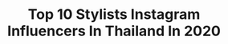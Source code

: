 ---
title: Top 10 Stylists Instagram Influencers In Thailand In 2020
description: >-
  Find top stylists Instagram influencers in Thailand in 2020. Most popular hashtags: #bettergenifique #ilovelancome # #throwback.
platform: Instagram
profiles:
  - username: "snackswk"
    fullname: >-
      𝕾𝖓𝖆𝖈𝖐 𝕾𝖜𝖐 🕷
    location: "Thailand"
    followers: 22157
    engagement: 375
    commentsToLikes: 0.010039
    id: ckap458z45wh60i78lnm4vvcp
    verified: false
    hashtags: "#sawaka, #supavitbd20, #quarantine, #celebrateathome"
  - username: "jamieuglymonster"
    fullname: >-
      Jms Pasittorn
    location: "Thailand"
    followers: 5378
    engagement: 550
    commentsToLikes: 0.026632
    id: ck5hcvgadk69z0i11kj4dfn8p
    verified: false
    hashtags: ""
  - username: "junji_junp"
    fullname: >-
      🌜junji. จันจิ.🌛
    location: "Thailand"
    followers: 427742
    engagement: 172
    commentsToLikes: 0.004323
    id: ck13ayc2xssai0i19usoxseiq
    verified: true
    hashtags: "#jlotiktokchallenge, #chamethailand, #lamermissyou, #lovelamer"
  - username: "film_chatdao"
    fullname: >-
      ⭐️ F I L M    C H A T D A O ⭐️
    location: "Thailand"
    followers: 174916
    engagement: 107
    commentsToLikes: 0.007094
    id: ck5btpx5tge120i11o1pfgw1p
    verified: true
    hashtags: "#littlehongkong, #stayhome, #lancomethailand, #tb"
  - username: "ice_athichanan"
    fullname: >-
      Athichanan Srisevok
    location: "Thailand"
    followers: 287209
    engagement: 38
    commentsToLikes: 0.004476
    id: ck8sy6ispjvox0j78w8w0mdzr
    verified: true
    hashtags: "#loccitaneth, #gramcafe, #grampancake, #ramen"
  - username: "cheri.belle"
    fullname: >-
      💋LALLALIN T.W.💋
    location: "Thailand"
    followers: 277787
    engagement: 38
    commentsToLikes: 0.004981
    id: ck8sy6o3tjwac0j78yb9dwdq3
    verified: true
    hashtags: "#bettergenifique, #magurosushi, #maguro, #thienmade"
  - username: "allybunnyruth"
    fullname: >-
      AL RUTH
    location: "Thailand"
    followers: 74111
    engagement: 55
    commentsToLikes: 0.024054
    id: ck6uemofkruas0j71xex3q7up
    verified: false
    hashtags: "#burrito, #breakfastinbed, #lavenderfields, #wolverine"
  - username: "chisalonbangkok"
    fullname: >-
      Chi Salon Bangkok
    location: "Thailand"
    followers: 13710
    engagement: 255
    commentsToLikes: 0.004541
    id: ck5pv45k5g1ga0i11kfn2nl1m
    verified: false
    hashtags: ""
  - username: "hisofiasun"
    fullname: >-
      
    location: "Thailand"
    followers: 39334
    engagement: 502
    commentsToLikes: 0.003818
    id: ck13aj3bzqmbr0i19394p98fk
    verified: false
    hashtags: "#lastbirthday"
---